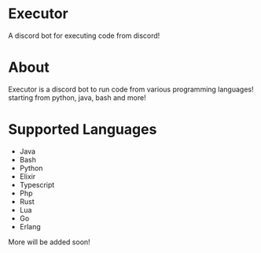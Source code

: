 # Executor
A discord bot for executing code from discord!

# About

Executor is a discord bot to run code from various programming languages! starting from python, java, bash and more!

# Supported Languages

- Java
- Bash
- Python
- Elixir
- Typescript
- Php
- Rust
- Lua
- Go
- Erlang

More will be added soon!
